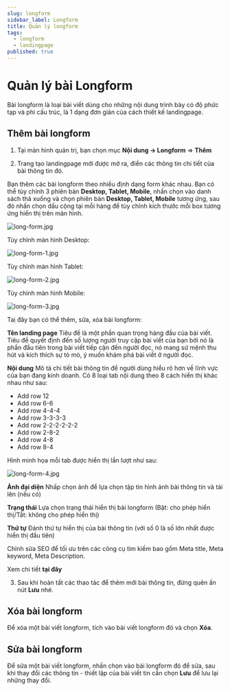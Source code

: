 ```yaml
---
slug: longform
sidebar_label: Longform
title: Quản lý longform
tags:
  - longform
  - landingpage
published: true
---
```

# Quản lý bài Longform
Bài longform là loại bài viết dùng cho những nội dung trình bày có độ phức tạp và phi cấu trúc, là 1 dạng đơn giản của cách thiết kế landingpage.

## Thêm bài longform

1. Tại màn hình quản trị, bạn chọn mục **Nội dung -> Longform** => **Thêm**

2. Trang tạo landingpage mới được mở ra, điền các thông tin chi tiết của bài thông tin đó.

Bạn thêm các bài longform theo nhiều định dạng form khác nhau. Bạn có thể tùy chỉnh 3 phiên bản **Desktop, Tablet, Mobile**, nhấn chọn vào danh sách thả xuống và chọn phiên bản **Desktop, Tablet, Mobile** tương ứng, sau đó nhấn chọn dấu cộng tại mỗi hàng để tùy chỉnh kích thước mỗi box tương ứng hiển thị trên màn hình.

![long-form.jpg](img/long-form.jpg)

Tùy chỉnh màn hình Desktop:

![long-form-1.jpg](img/long-form-1.jpg)

Tùy chỉnh màn hình Tablet:

![long-form-2.jpg](img/long-form-2.jpg)

Tùy chỉnh màn hình Mobile:

![long-form-3.jpg](img/long-form-3.jpg)

Taị đây bạn có thể thêm, sửa, xóa bài longform:

**Tên landing page** Tiêu đề là một phần quan trọng hàng đầu của bài viết. Tiêu đề quyết định đến số lượng người truy cập bài viết của bạn bởi nó là phần đầu tiên trong bài viết tiếp cận đến người đọc, nó mang sứ mệnh thu hút và kích thích sự tò mò, ý muốn khám phá bài viết ở người đọc.

**Nội dung** Mô tả chi tiết bài thông tin để người dùng hiểu rõ hơn về lĩnh vực của bạn đang kinh doanh. Có 8 loại tab nội dung theo 8 cách hiển thị khác nhau như sau:

*   Add row 12
*   Add row 6-6
*   Add row 4-4-4
*   Add row 3-3-3-3
*   Add row 2-2-2-2-2-2
*   Add row 2-8-2
*   Add row 4-8
*   Add row 8-4

Hình minh họa mỗi tab được hiển thị lần lượt như sau:

![long-form-4.jpg](img/long-form-4.jpg)

**Ảnh đại diện** Nhấp chọn ảnh để lựa chọn tập tin hình ảnh bài thông tin và tải lên (nếu có)

**Trạng thái** Lựa chọn trạng thái hiển thị bài longform (Bật: cho phép hiển thị/Tắt: không cho phép hiển thị)

**Thứ tự** Đánh thứ tự hiển thị của bài thông tin (với số 0 là số lớn nhất được hiển thị đầu tiên)

Chỉnh sửa SEO để tối ưu trên các công cụ tìm kiếm bao gồm Meta title, Meta keyword, Meta Description.

Xem chi tiết **tại đây**

3. Sau khi hoàn tất các thao tác để thêm mới bài thông tin, đừng quên ấn nút **Lưu** nhé.

## Xóa bài longform

Để xóa một bài viết longform, tích vào bài viết longform đó và chọn **Xóa**.

## Sửa bài longform

Để sửa một bài viết longform, nhấn chọn vào bài longform đó để sửa, sau khi thay đổi các thông tin - thiết lập của bài viết tin cần chọn **Lưu** để lưu lại những thay đổi.


